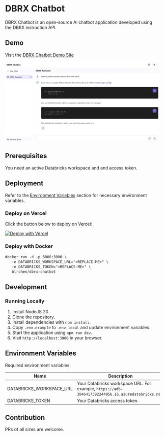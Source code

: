 # DBRX Chatbot

DBRX Chatbot is an open-source AI chatbot application developed using the DBRX instruction API.

## Demo

Visit the [DBRX Chatbot Demo Site](https://bit.ly/dbrxchatbot)

![demo](./docs/images/demo.jpg)

## Prerequisites

You need an active Databricks workspace and and access token.

## Deployment

Refer to the [Environment Variables](#environment-variables) section for necessary environment variables.

### Deploy on Vercel

Click the button below to deploy on Vercel:

[![Deploy with Vercel](https://vercel.com/button)](https://vercel.com/new/clone?repository-url=https%3A%2F%2Fgithub.com%2Fblrchen%2Fdbrx-chatbot&project-name=dbrx-chatbot&framework=nextjs&repository-name=dbrx-chatbot)

### Deploy with Docker

```
docker run -d -p 3000:3000 \
   -e DATABRICKS_WORKSPACE_URL="<REPLACE-ME>" \
   -e DATABRICKS_TOKEN="<REPLACE-ME>" \
   blrchen/dbrx-chatbot
```

## Development

### Running Locally

1. Install NodeJS 20.
2. Clone the repository.
3. Install dependencies with `npm install`.
4. Copy `.env.example` to `.env.local` and update environment variables.
5. Start the application using `npm run dev`.
6. Visit `http://localhost:3000` in your browser.

## Environment Variables

Required environment variables:

| Name                     | Description                                                                                        |
| ------------------------ | -------------------------------------------------------------------------------------------------- |
| DATABRICKS_WORKSPACE_URL | Your Databricks workspace URL. For example, `https://adb-3046417392244956.16.azuredatabricks.net`. |
| DATABRICKS_TOKEN         | Your Databricks access token.                                                                      |

## Contribution

PRs of all sizes are welcome.
